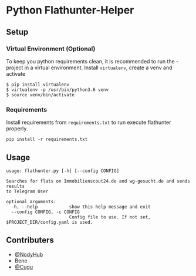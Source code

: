 # Python Flathunter-Helper

## Setup

### Virtual Environment (Optional)
To keep you python requirements clean, it is recommended to run the
-project in a virtual environment. Install ```virtualenv```, create a
venv and activate
```
$ pip install virtualenv
$ virtualenv -p /usr/bin/python3.6 venv
$ source venv/bin/activate
```


### Requirements
Install requirements from ```requirements.txt``` to run execute flathunter properly.
```
pip install -r requirements.txt
```

## Usage
```
usage: flathunter.py [-h] [--config CONFIG]

Searches for flats on Immobilienscout24.de and wg-gesucht.de and sends results
to Telegram User

optional arguments:
  -h, --help            show this help message and exit
  --config CONFIG, -c CONFIG
                        Config file to use. If not set, $PROJECT_DIR/config.yaml is used.
```

## Contributers
- [@NodyHub](https://github.com/NodyHub)
- Bene
- [@Cugu](https://github.com/Cugu)
